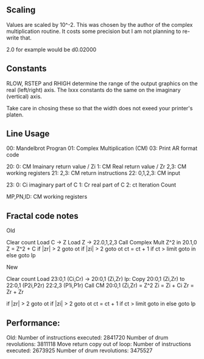 ## Scaling

Values are scaled by 10^-2. This was chosen by the author of
the complex multiplication routine. It costs some precision
but I am not planning to re-write that.

2.0 for example would be d0.02000

## Constants

RLOW, RSTEP and RHIGH determine the range of the output graphics on the real (left/right) axis. The Ixxx constants do the same on the imaginary (vertical) axis.

Take care in chosing these so that the width does not exeed your printer's platen.

## Line Usage

00: Mandelbrot Progran
01: Complex Multiplication (CM)
03: Print AR format code

20:
    0:          CM Imainary return value / Zi
    1:          CM Real return value / Zr
    2,3:        CM working registers
21:
    2,3:        CM return instructions
22:
    0,1,2,3:    CM input

23:
    0:          Ci imaginary part of C
    1:          Cr real part of C
    2:          ct Iteration Count

MP,PN,ID:       CM working registers

## Fractal code notes

Old

Clear count
Load C -> Z
Load Z -> 22.0,1,2,3
Call Complex Mult
    Z^2 in 20.1,0
Z = Z^2 + C
if |zr| > 2 goto ot
if |zi| > 2 goto ot
ct = ct + 1
if ct > limit goto in
else goto lp

New

Clear count
Load 23:0,1 (Ci,Cr) -> 20:0,1 (Zi,Zr)
lp:
Copy 20:0,1 (Zi,Zr) to
    22:0,1 (P2i,P2r)
    22:2,3 (P1i,P1r)
Call CM
    20:0,1 (Zi,Zr) = Z^2
Zi = Zi + Ci
Zr = Zr + Zr

if |zr| > 2 goto ot
if |zi| > 2 goto ot
ct = ct + 1
if ct > limit goto in
else goto lp

## Performance:
Old:
                Number of instructions executed:  2841720
                     Number of drum revolutions:  3811118
Move return copy out of loop:
                Number of instructions executed:  2673925
                     Number of drum revolutions:  3475527
